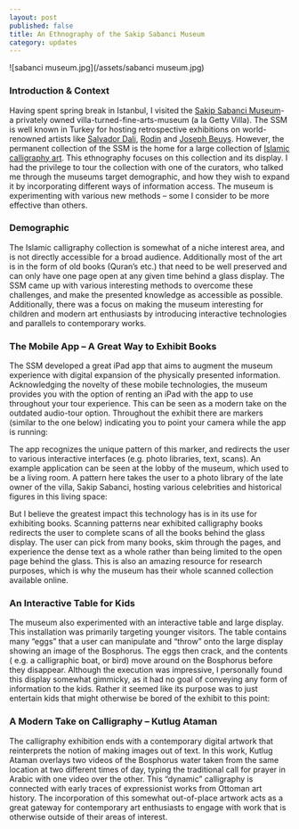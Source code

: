 ```yaml
---
layout: post
published: false
title: An Ethnography of the Sakip Sabanci Museum
category: updates
---
```


![sabanci museum.jpg](/assets/sabanci museum.jpg)


### Introduction & Context
Having spent spring break in Istanbul, I visited the [Sakip Sabanci Museum](http://www.sakipsabancimuzesi.org/en)- a privately owned villa-turned-fine-arts-museum (a la Getty Villa). The SSM is well known in Turkey for hosting retrospective exhibitions on world-renowned artists like [Salvador Dali](http://www.sakipsabancimuzesi.org/en/node/264), [Rodin](http://www.sakipsabancimuzesi.org/en/node/275) and [Joseph Beuys](http://www.sakipsabancimuzesi.org/en/node/259). However, the permanent collection of the SSM is the home for a large collection of [Islamic calligraphy art](http://www.sakipsabancimuzesi.org/en/node/243). This ethnography focuses on this collection and its display.
I had the privilege to tour the collection with one of the curators, who talked me through the museums target demographic, and how they wish to expand it by incorporating different ways of information access. The museum is experimenting with various new methods – some I consider to be more effective than others.

### Demographic
The Islamic calligraphy collection is somewhat of a niche interest area, and is not directly accessible for a broad audience. Additionally most of the art is in the form of old books (Quran’s etc.) that need to be well preserved and can only have one page open at any given time behind a glass display. 
The SSM came up with various interesting methods to overcome these challenges, and make the presented knowledge as accessible as possible. Additionally, there was a focus on making the museum interesting for children and modern art enthusiasts by introducing interactive technologies and parallels to contemporary works.

### The Mobile App – A Great Way to Exhibit Books
The SSM developed a great iPad app that aims to augment the museum experience with digital expansion of the physically presented information. Acknowledging the novelty of these mobile technologies, the museum provides you with the option of renting an iPad with the app to use throughout your tour experience. This can be seen as a modern take on the outdated audio-tour option.
Throughout the exhibit there are markers (similar to the one below) indicating you to point your camera while the app is running:

The app recognizes the unique pattern of this marker, and redirects the user to various interactive interfaces (e.g. photo libraries, text, scans). An example application can be seen at the lobby of the museum, which used to be a living room. A pattern here takes the user to a photo library of the late owner of the villa, Sakip Sabanci, hosting various celebrities and historical figures in this living space:

But I believe the greatest impact this technology has is in its use for exhibiting books. Scanning patterns near exhibited calligraphy books redirects the user to complete scans of all the books behind the glass display. The user can pick from many books, skim through the pages, and experience the dense text as a whole rather than being limited to the open page behind the glass. This is also an amazing resource for research purposes, which is why the museum has their whole scanned collection available online.

### An Interactive Table for Kids
The museum also experimented with an interactive table and large display. This installation was primarily targeting younger visitors. The table contains many “eggs” that a user can manipulate and “throw” onto the large display showing an image of the Bosphorus. The eggs then crack, and the contents ( e.g. a calligraphic boat, or bird) move around on the Bosphorus before they disappear. Although the execution was impressive, I personally found this display somewhat gimmicky, as it had no goal of conveying any form of information to the kids. Rather it seemed like its purpose was to just entertain kids that might otherwise be bored of the exhibit to this point:

### A Modern Take on Calligraphy – Kutlug Ataman
The calligraphy exhibition ends with a contemporary digital artwork that reinterprets the notion of making images out of text. In this work, Kutlug Ataman overlays two videos of the Bosphorus water taken from the same location at two different times of day, typing the traditional call for prayer in Arabic with one video over the other. This “dynamic” calligraphy is connected with early traces of expressionist works from Ottoman art history. The incorporation of this somewhat out-of-place artwork acts as a great gateway for contemporary art enthusiasts to engage with work that is otherwise outside of their areas of interest.
